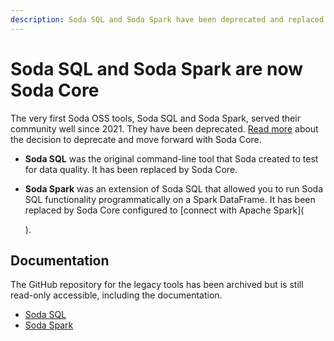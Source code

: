 ```yaml
---
description: Soda SQL and Soda Spark have been deprecated and replaced by Soda Core.
---
```


# Soda SQL and Soda Spark are now Soda Core

The very first Soda OSS tools, Soda SQL and Soda Spark, served their community well since 2021. They have been deprecated. [Read more](https://www.soda.io/resources/introducing-soda-core-the-new-way-for-data-reliability) about the decision to deprecate and move forward with Soda Core.

* **Soda SQL** was the original command-line tool that Soda created to test for data quality. It has been replaced by Soda Core.
*   **Soda Spark** was an extension of Soda SQL that allowed you to run Soda SQL functionality programmatically on a Spark DataFrame. It has been replaced by Soda Core configured to \[connect with Apache Spark]\(

    ).

## Documentation

The GitHub repository for the legacy tools has been archived but is still read-only accessible, including the documentation.

* [Soda SQL](https://github.com/sodadata/soda-sql/tree/main/docs)
* [Soda Spark](https://github.com/sodadata/soda-sql/tree/main/docs)
